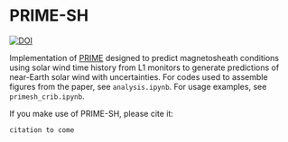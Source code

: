 # PRIME-SH
[![DOI](https://zenodo.org/badge/696934252.svg)](https://zenodo.org/doi/10.5281/zenodo.11128037)

Implementation of [PRIME](https://github.com/connor-obrien888/prime) designed to predict magnetosheath conditions using solar wind time history from L1 monitors to generate predictions of near-Earth solar wind with uncertainties. For codes used to assemble figures from the paper, see `analysis.ipynb`. For usage examples, see `primesh_crib.ipynb`.

If you make use of PRIME-SH, please cite it:
```
citation to come
```
